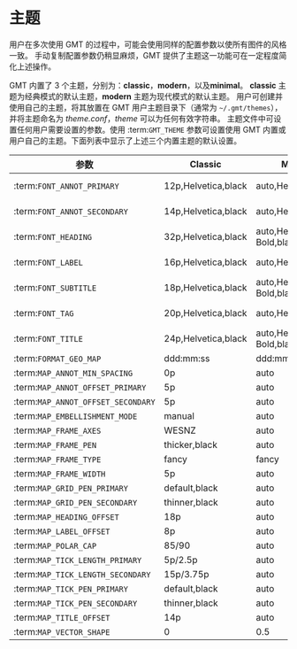 # 主题

用户在多次使用 GMT 的过程中，可能会使用同样的配置参数以使所有图件的风格一致。
手动复制配置参数仍稍显麻烦，GMT 提供了主题这一功能可在一定程度简化上述操作。

GMT 内置了 3 个主题，分别为：**classic**，**modern**，以及**minimal**。
**classic** 主题为经典模式的默认主题，**modern** 主题为现代模式的默认主题。
用户可创建并使用自己的主题，将其放置在 GMT 用户主题目录下（通常为 `~/.gmt/themes`），
并将主题命名为 *theme.conf*，*theme* 可以为任何有效字符串。
主题文件中可设置任何用户需要设置的参数。使用 :term:`GMT_THEME` 参数可设置使用
GMT 内置或用户自己的主题。下面列表中显示了上述三个内置主题的默认设置。

| 参数                              | Classic             | Modern                    | Minimal                    |
|-----------------------------------|---------------------|---------------------------|----------------------------|
| :term:`FONT_ANNOT_PRIMARY`        | 12p,Helvetica,black | auto,Helvetica,black      | auto,AvantGarde-Book,black |
| :term:`FONT_ANNOT_SECONDARY`      | 14p,Helvetica,black | auto,Helvetica,black      | auto,AvantGarde-Book,black |
| :term:`FONT_HEADING`              | 32p,Helvetica,black | auto,Helvetica-Bold,black | auto,AvantGarde-Book,black |
| :term:`FONT_LABEL`                | 16p,Helvetica,black | auto,Helvetica,black      | auto,AvantGarde-Book,black |
| :term:`FONT_SUBTITLE`             | 18p,Helvetica,black | auto,Helvetica-Bold,black | auto,AvantGarde-Book,black |
| :term:`FONT_TAG`                  | 20p,Helvetica,black | auto,Helvetica,black      | auto,AvantGarde-Book,black |
| :term:`FONT_TITLE`                | 24p,Helvetica,black | auto,Helvetica-Bold,black | auto,AvantGarde-Book,black |
| :term:`FORMAT_GEO_MAP`            | ddd:mm:ss           | ddd:mm:ssF                | ddd:mm:ss                  |
| :term:`MAP_ANNOT_MIN_SPACING`     | 0p                  | auto                      | auto                       |
| :term:`MAP_ANNOT_OFFSET_PRIMARY`  | 5p                  | auto                      | auto                       |
| :term:`MAP_ANNOT_OFFSET_SECONDARY`| 5p                  | auto                      | auto                       |
| :term:`MAP_EMBELLISHMENT_MODE`    | manual              | auto                      | auto                       |
| :term:`MAP_FRAME_AXES`            | WESNZ               | auto                      | auto                       |
| :term:`MAP_FRAME_PEN`             | thicker,black       | auto                      | auto                       |
| :term:`MAP_FRAME_TYPE`            | fancy               | fancy                     | plain                      |
| :term:`MAP_FRAME_WIDTH`           | 5p                  | auto                      | n/a                        |
| :term:`MAP_GRID_PEN_PRIMARY`      | default,black       | auto                      | thinner,lightgrey          |
| :term:`MAP_GRID_PEN_SECONDARY`    | thinner,black       | auto                      | thinnest,lightgrey         |
| :term:`MAP_HEADING_OFFSET`        | 18p                 | auto                      | auto                       |
| :term:`MAP_LABEL_OFFSET`          | 8p                  | auto                      | auto                       |
| :term:`MAP_POLAR_CAP`             | 85/90               | auto                      | auto                       |
| :term:`MAP_TICK_LENGTH_PRIMARY`   | 5p/2.5p             | auto                      | auto                       |
| :term:`MAP_TICK_LENGTH_SECONDARY` | 15p/3.75p           | auto                      | auto                       |
| :term:`MAP_TICK_PEN_PRIMARY`      | default,black       | auto                      | auto                       |
| :term:`MAP_TICK_PEN_SECONDARY`    | thinner,black       | auto                      | auto                       |
| :term:`MAP_TITLE_OFFSET`          | 14p                 | auto                      | auto                       |
| :term:`MAP_VECTOR_SHAPE`          | 0                   | 0.5                       | 0.5                        |

